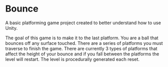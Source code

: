 # Bounce
A basic platforming game project created to better understand how to use Unity.

The goal of this game is to make it to the last platform. You are a ball that bounces off any surface touched. There are a series of platforms you must traverse to finish the game. There are currently 3 types of platforms that affect the height of your bounce and if you fall between the platforms the level will restart. The level is procedurally generated each reset.
